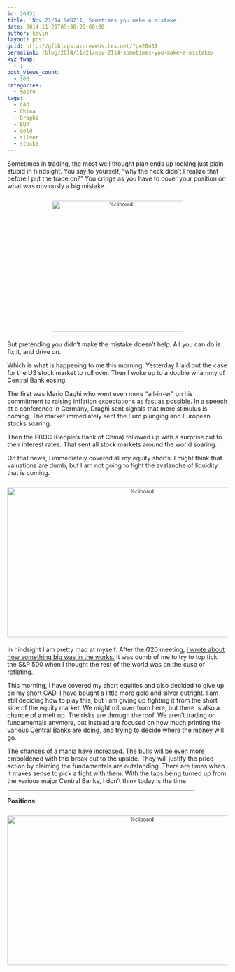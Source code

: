 ```yaml
---
id: 20431
title: 'Nov 21/14 &#8211; Sometimes you make a mistake'
date: 2014-11-21T09:38:29+00:00
author: kevin
layout: post
guid: http://gfbblogs.azurewebsites.net/?p=20431
permalink: /blog/2014/11/21/nov-2114-sometimes-you-make-a-mistake/
xyz_twap:
  - 1
post_views_count:
  - 103
categories:
  - macro
tags:
  - CAD
  - China
  - Draghi
  - EUR
  - gold
  - silver
  - stocks
---
```

Sometimes in trading, the most well thought plan ends up looking just plain stupid in hindsight. You say to yourself, &#8220;why the heck didn&#8217;t I realize that before I put the trade on?&#8221; You cringe as you have to cover your position on what was obviously a big mistake.

<div style="width: image width px; font-size: 80%; text-align: center;">
  <a href="http://themacrotourist.com/pictures/Azure/ElmoExperimentsNov2114.png"><img class="size-full wp-image-14271" style="padding-top: 1.0em;padding-bottom: 0.5em;" alt="%cliboard" src="http://themacrotourist.com/pictures/Azure/ElmoExperimentsNov2114.png" width="300" height="300" /></a>
</div>

But pretending you didn&#8217;t make the mistake doesn&#8217;t help. All you can do is fix it, and drive on.

Which is what is happening to me this morning. Yesterday I laid out the case for the US stock market to roll over. Then I woke up to a double whammy of Central Bank easing.

The first was Mario Daghi who went even more &#8220;all-in-er&#8221; on his commitment to raising inflation expectations as fast as possible. In a speech at a conference in Germany, Draghi sent signals that more stimulus is coming. The market immediately sent the Euro plunging and European stocks soaring. 

Then the PBOC (People&#8217;s Bank of China) followed up with a surprise cut to their interest rates. That sent all stock markets around the world soaring.

On that news, I immediately covered all my equity shorts. I might think that valuations are dumb, but I am not going to fight the avalanche of liquidity that is coming.

<div style="width: image width px; font-size: 80%; text-align: center;">
  <a href="http://themacrotourist.com/pictures/Azure/avalanche.gif"><img class="size-full wp-image-14271" style="padding-top: 1.0em;padding-bottom: 0.5em;" alt="%cliboard" src="http://themacrotourist.com/pictures/Azure/avalanche.gif" width="600" height="342" /></a>
</div>

In hindsight I am pretty mad at myself. After the G20 meeting, [I wrote about how something big was in the works.](http://gfbblogs.azurewebsites.net/blog/2014/11/18/nov-1814-something-big-in-the-works/) It was dumb of me to try to top tick the S&P 500 when I thought the rest of the world was on the cusp of reflating.

This morning, I have covered my short equities and also decided to give up on my short CAD. I have bought a little more gold and silver outright. I am still deciding how to play this, but I am giving up fighting it from the short side of the equity market. We might roll over from here, but there is also a chance of a melt up. The risks are through the roof. We aren&#8217;t trading on fundamentals anymore, but instead are focused on how much printing the various Central Banks are doing, and trying to decide where the money will go. 

The chances of a mania have increased. The bulls will be even more emboldened with this break out to the upside. They will justify the price action by claiming the fundamentals are outstanding. There are times when it makes sense to pick a fight with them. With the taps being turned up from the various major Central Banks, I don&#8217;t think today is the time.

<hr size="3" width="85%" />

**Positions**

<div style="width: image width px; font-size: 80%; text-align: center;">
  <a href="http://themacrotourist.com/pictures/Azure/PositionsNov2114.png"><img class="size-full wp-image-14271" style="padding-top: 1.0em;padding-bottom: 0.5em;" alt="%cliboard" src="http://themacrotourist.com/pictures/Azure/PositionsNov2114.png" width="600" height="342" /></a>
</div></p>